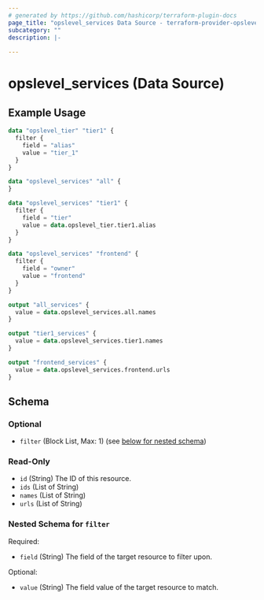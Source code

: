 ```yaml
---
# generated by https://github.com/hashicorp/terraform-plugin-docs
page_title: "opslevel_services Data Source - terraform-provider-opslevel"
subcategory: ""
description: |-
  
---
```


# opslevel_services (Data Source)



## Example Usage

```terraform
data "opslevel_tier" "tier1" {
  filter {
    field = "alias"
    value = "tier_1"
  }
}

data "opslevel_services" "all" {
}

data "opslevel_services" "tier1" {
  filter {
    field = "tier"
    value = data.opslevel_tier.tier1.alias
  }
}

data "opslevel_services" "frontend" {
  filter {
    field = "owner"
    value = "frontend"
  }
}

output "all_services" {
  value = data.opslevel_services.all.names
}

output "tier1_services" {
  value = data.opslevel_services.tier1.names
}

output "frontend_services" {
  value = data.opslevel_services.frontend.urls
}
```

<!-- schema generated by tfplugindocs -->
## Schema

### Optional

- `filter` (Block List, Max: 1) (see [below for nested schema](#nestedblock--filter))

### Read-Only

- `id` (String) The ID of this resource.
- `ids` (List of String)
- `names` (List of String)
- `urls` (List of String)

<a id="nestedblock--filter"></a>
### Nested Schema for `filter`

Required:

- `field` (String) The field of the target resource to filter upon.

Optional:

- `value` (String) The field value of the target resource to match.


